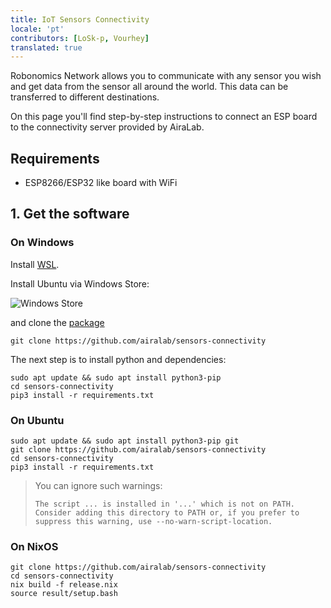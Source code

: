 ```yaml
---
title: IoT Sensors Connectivity 
locale: 'pt' 
contributors: [LoSk-p, Vourhey]
translated: true
---
```


Robonomics Network allows you to communicate with any sensor you wish and get data from the sensor all around the world. This data can be transferred to different destinations.

On this page you'll find step-by-step instructions to connect an ESP board to the connectivity server provided by AiraLab.

## Requirements

* ESP8266/ESP32 like board with WiFi

## 1. Get the software

### On Windows

Install [WSL](https://docs.microsoft.com/en-us/windows/wsl/install-win10).

Install Ubuntu via Windows Store:

![Windows Store](../images/windows_store.jpg "Windows Store")

and clone the [package](https://github.com/airalab/sensors-connectivity)

```
git clone https://github.com/airalab/sensors-connectivity
```

The next step is to install python and dependencies:

```
sudo apt update && sudo apt install python3-pip
cd sensors-connectivity
pip3 install -r requirements.txt
```

### On Ubuntu

```
sudo apt update && sudo apt install python3-pip git
git clone https://github.com/airalab/sensors-connectivity
cd sensors-connectivity
pip3 install -r requirements.txt
```

> You can ignore such warnings:
>
> ```
> The script ... is installed in '...' which is not on PATH.
> Consider adding this directory to PATH or, if you prefer to suppress this warning, use --no-warn-script-location.
> ```

### On NixOS

```
git clone https://github.com/airalab/sensors-connectivity
cd sensors-connectivity
nix build -f release.nix
source result/setup.bash
```
